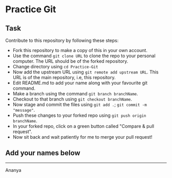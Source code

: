 # Practice Git

## Task

Contribute to this repository by following these steps:

- Fork this repository to make a copy of this in your own account.
- Use the command `git clone URL` to clone the repo to your personal computer. The URL should be of the forked repository.
- Change directory using `cd Practice-Git`
- Now add the upstream URL using `git remote add upstream URL`. This URL is of the main repository, i.e, this repository.
- Edit README.md to add your name along with your favourite git command.
- Make a branch using the command `git branch branchName`.
- Checkout to that branch using `git checkout branchName`.
- Now stage and commit the files using `git add .`; `git commit -m "message"`.
- Push these changes to your forked repo using `git push origin branchName`.
- In your forked repo, click on a green button called "Compare & pull request".
- Now sit back and wait patiently for me to merge your pull request!

## Add your names below
---
Ananya